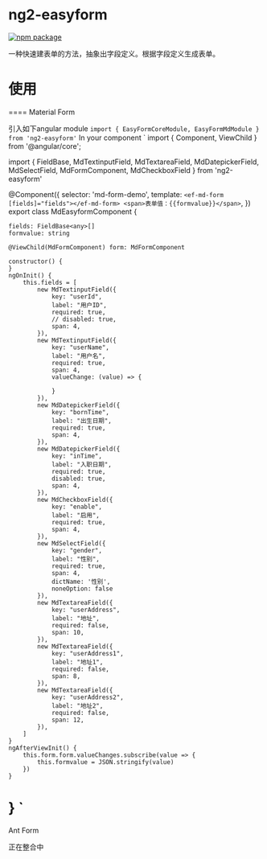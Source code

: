 # ng2-easyform
[![npm package](https://img.shields.io/npm/v/ng-zorro-antd.svg)](https://www.npmjs.org/package/ng2-easyform)

一种快速建表单的方法，抽象出字段定义。根据字段定义生成表单。

# 使用

====
Material Form

引入如下angular module
`
import { EasyFormCoreModule, EasyFormMdModule } from 'ng2-easyform'
`
In your component
`
import { Component, ViewChild } from '@angular/core';

import {
    FieldBase,
    MdTextinputField,
    MdTextareaField,
    MdDatepickerField,
    MdSelectField,
    MdFormComponent,
    MdCheckboxField
} from 'ng2-easyform'

@Component({
    selector: 'md-form-demo',
    template: `
    <ef-md-form [fields]="fields"></ef-md-form>
    <span>表单值：{{formvalue}}</span>
`,
})
export class MdEasyformComponent {

    fields: FieldBase<any>[]
    formvalue: string

    @ViewChild(MdFormComponent) form: MdFormComponent

    constructor() {
    }
    ngOnInit() {
        this.fields = [
            new MdTextinputField({
                key: "userId",
                label: "用户ID",
                required: true,
                // disabled: true,
                span: 4,
            }),
            new MdTextinputField({
                key: "userName",
                label: "用户名",
                required: true,
                span: 4,
                valueChange: (value) => {

                }
            }),
            new MdDatepickerField({
                key: "bornTime",
                label: "出生日期",
                required: true,
                span: 4,
            }),
            new MdDatepickerField({
                key: "inTime",
                label: "入职日期",
                required: true,
                disabled: true,
                span: 4,
            }),
            new MdCheckboxField({
                key: "enable",
                label: "启用",
                required: true,
                span: 4,
            }),
            new MdSelectField({
                key: "gender",
                label: "性别",
                required: true,
                span: 4,
                dictName: '性别',
                noneOption: false
            }),
            new MdTextareaField({
                key: "userAddress",
                label: "地址",
                required: false,
                span: 10,
            }),
            new MdTextareaField({
                key: "userAddress1",
                label: "地址1",
                required: false,
                span: 8,
            }),
            new MdTextareaField({
                key: "userAddress2",
                label: "地址2",
                required: false,
                span: 12,
            }),
        ]
    }
    ngAfterViewInit() {
        this.form.form.valueChanges.subscribe(value => {
            this.formvalue = JSON.stringify(value)
        })
    }
}
`
====
Ant Form

正在整合中

